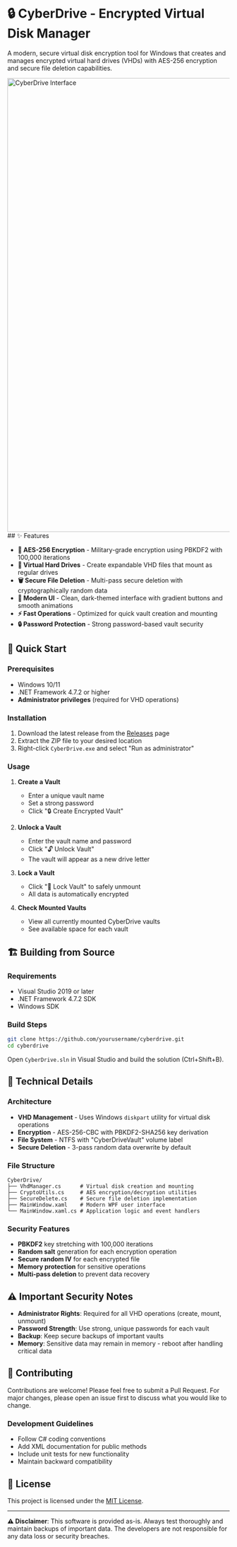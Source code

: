 # 🔒 CyberDrive - Encrypted Virtual Disk Manager

A modern, secure virtual disk encryption tool for Windows that creates and manages encrypted virtual hard drives (VHDs) with AES-256 encryption and secure file deletion capabilities.

<div margin-left: 100px;>
<img width="634" height="1027" alt="CyberDrive Interface" src="https://github.com/user-attachments/assets/9a5c2b94-d276-467a-8ff6-ab89bfe51c9b" />
</div>
## ✨ Features

- **🔐 AES-256 Encryption** - Military-grade encryption using PBKDF2 with 100,000 iterations
- **💾 Virtual Hard Drives** - Create expandable VHD files that mount as regular drives
- **🗑️ Secure File Deletion** - Multi-pass secure deletion with cryptographically random data
- **🎨 Modern UI** - Clean, dark-themed interface with gradient buttons and smooth animations
- **⚡ Fast Operations** - Optimized for quick vault creation and mounting
- **🔒 Password Protection** - Strong password-based vault security

## 🚀 Quick Start

### Prerequisites

- Windows 10/11
- .NET Framework 4.7.2 or higher
- **Administrator privileges** (required for VHD operations)

### Installation

1. Download the latest release from the [Releases](../../releases) page
2. Extract the ZIP file to your desired location
3. Right-click `CyberDrive.exe` and select "Run as administrator"

### Usage

1. **Create a Vault**
   - Enter a unique vault name
   - Set a strong password
   - Click "🔒 Create Encrypted Vault"

2. **Unlock a Vault**
   - Enter the vault name and password
   - Click "🔓 Unlock Vault"
   - The vault will appear as a new drive letter

3. **Lock a Vault**
   - Click "🔐 Lock Vault" to safely unmount
   - All data is automatically encrypted

4. **Check Mounted Vaults**
   - View all currently mounted CyberDrive vaults
   - See available space for each vault

## 🏗️ Building from Source

### Requirements

- Visual Studio 2019 or later
- .NET Framework 4.7.2 SDK
- Windows SDK

### Build Steps

```bash
git clone https://github.com/yourusername/cyberdrive.git
cd cyberdrive
```

Open `CyberDrive.sln` in Visual Studio and build the solution (Ctrl+Shift+B).

## 🔧 Technical Details

### Architecture

- **VHD Management** - Uses Windows `diskpart` utility for virtual disk operations
- **Encryption** - AES-256-CBC with PBKDF2-SHA256 key derivation
- **File System** - NTFS with "CyberDriveVault" volume label
- **Secure Deletion** - 3-pass random data overwrite by default

### File Structure

```
CyberDrive/
├── VhdManager.cs      # Virtual disk creation and mounting
├── CryptoUtils.cs     # AES encryption/decryption utilities  
├── SecureDelete.cs    # Secure file deletion implementation
├── MainWindow.xaml    # Modern WPF user interface
└── MainWindow.xaml.cs # Application logic and event handlers
```

### Security Features

- **PBKDF2** key stretching with 100,000 iterations
- **Random salt** generation for each encryption operation
- **Secure random IV** for each encrypted file
- **Memory protection** for sensitive operations
- **Multi-pass deletion** to prevent data recovery

## ⚠️ Important Security Notes

- **Administrator Rights**: Required for all VHD operations (create, mount, unmount)
- **Password Strength**: Use strong, unique passwords for each vault
- **Backup**: Keep secure backups of important vaults
- **Memory**: Sensitive data may remain in memory - reboot after handling critical data

## 🤝 Contributing

Contributions are welcome! Please feel free to submit a Pull Request. For major changes, please open an issue first to discuss what you would like to change.

### Development Guidelines

- Follow C# coding conventions
- Add XML documentation for public methods
- Include unit tests for new functionality
- Maintain backward compatibility

## 📄 License

This project is licensed under the [MIT License](LICENSE).

---

**⚠️ Disclaimer**: This software is provided as-is. Always test thoroughly and maintain backups of important data. The developers are not responsible for any data loss or security breaches.
